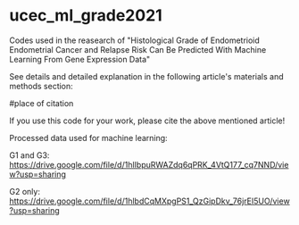 # ucec_ml_grade2021
Codes used in the reasearch of "Histological Grade of Endometrioid Endometrial Cancer and Relapse Risk Can Be Predicted With Machine Learning From Gene Expression Data"

See details and detailed explanation in the following article's materials and methods section:

#place of citation

If you use this code for your work, please cite the above mentioned article!

Processed data used for machine learning:

G1 and G3: https://drive.google.com/file/d/1hlIbpuRWAZdq6qPRK_4VtQ177_cq7NND/view?usp=sharing

G2 only: https://drive.google.com/file/d/1hlbdCqMXpgPS1_QzGipDkv_76jrEI5UO/view?usp=sharing

